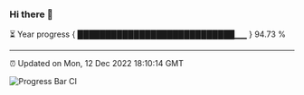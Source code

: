 ### Hi there 👋

⏳ Year progress { ████████████████████████████▁▁ } 94.73 %

---

⏰ Updated on Mon, 12 Dec 2022 18:10:14 GMT

![Progress Bar CI](https://github.com/Shyam-Makwana/GitHub-Actions-Demo/workflows/Progress%20Bar%20CI/badge.svg)
